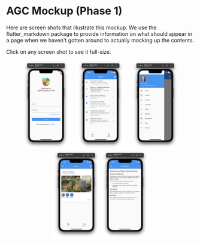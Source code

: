 # AGC Mockup (Phase 1)

Here are screen shots that illustrate this mockup. We use the flutter_markdown package to provide information on what should appear in a page when we haven't gotten around to actually mocking up the contents.

Click on any screen shot to see it full-size.

<p style="text-align: center">
  <img src="./README-screenshots/screen-1.png" width="25%">
&nbsp; &nbsp; 
  <img src="./README-screenshots/screen-2.png" width="25%">
&nbsp; &nbsp; 
  <img src="./README-screenshots/screen-3.png" width="25%">

  <img src="./README-screenshots/screen-4.png" width="25%">
  <img src="./README-screenshots/screen-5.png" width="25%">
</p>
